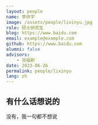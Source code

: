 ```yaml
---
layout: people
name: 李欣宇
image: /assets/people/lixinyu.jpg
role: 硕士研究生
blog: https://www.baidu.com
email: example@example.com
github: https://www.baidu.com
alumni: false
advisors:
    - 张福新
date: 2023-06-26
permalink: people/lixinyu
lang: zh
---
```


## 有什么话想说的

没有，我一句都不想说
